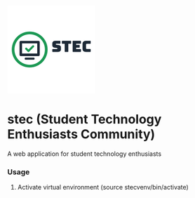 ![stec Logo](app/static/images/stec.png)

# stec (Student Technology Enthusiasts Community)
A web application for student technology enthusiasts

### Usage
1. Activate virtual environment (source stecvenv/bin/activate)
